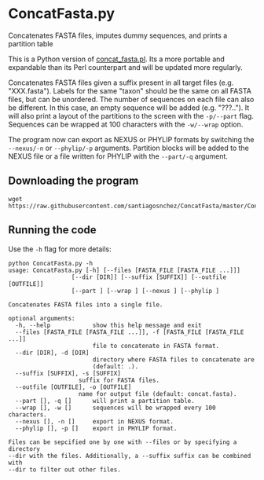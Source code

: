 # ConcatFasta.py
Concatenates FASTA files, imputes dummy sequences, and prints a partition table

This is a Python version of [concat_fasta.pl](https://github.com/santiagosnchez/concat_fasta). Its a more portable and expandable than its Perl counterpart and will be updated more regularly.

Concatenates FASTA files given a suffix present in all target files (e.g. "XXX.fasta"). Labels for the same "taxon" should be the same on all FASTA files, but can be unordered. The number of sequences on each file can also be different. In this case, an empty sequence will be added (e.g. "???.."). It will also print a layout of the partitions to the screen with the `-p/--part` flag. Sequences can be wrapped at 100 characters with the `-w/--wrap` option.

The program now can export as NEXUS or PHYLIP formats by switching the `--nexus/-n` or `--phylip/-p` arguments. Partition blocks will be added to the NEXUS file or a file written for PHYLIP with the `--part/-q` argument.

## Downloading the program

    wget https://raw.githubusercontent.com/santiagosnchez/ConcatFasta/master/ConcatFasta.py

## Running the code

Use the `-h` flag for more details:

    
    python ConcatFasta.py -h
    usage: ConcatFasta.py [-h] [--files [FASTA_FILE [FASTA_FILE ...]]]
                      [--dir [DIR]] [--suffix [SUFFIX]] [--outfile [OUTFILE]]
                      [--part ] [--wrap ] [--nexus ] [--phylip ]
    
    Concatenates FASTA files into a single file.
    
    optional arguments:
      -h, --help            show this help message and exit
      --files [FASTA_FILE [FASTA_FILE ...]], -f [FASTA_FILE [FASTA_FILE ...]]
                            file to concatenate in FASTA format.
      --dir [DIR], -d [DIR]
                            directory where FASTA files to concatenate are
                            (default: .).
      --suffix [SUFFIX], -s [SUFFIX]
                        suffix for FASTA files.
      --outfile [OUTFILE], -o [OUTFILE]
                        name for output file (default: concat.fasta).
      --part [], -q []      will print a partition table.
      --wrap [], -w []      sequences will be wrapped every 100 characters.
      --nexus [], -n []     export in NEXUS format.
      --phylip [], -p []    export in PHYLIP format.
    
    Files can be sepcified one by one with --files or by specifying a directory
    --dir with the files. Additionally, a --suffix suffix can be combined with
    --dir to filter out other files.
